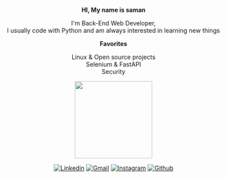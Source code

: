 <div align="center">

 
__HI, My name is saman__ 


I'm Back-End Web Developer, \
I usually code with Python and am always interested in learning new things


 
__Favorites__
 
Linux  &  Open source projects \
Selenium & FastAPI\
Security 


 
 <img text_alight="midel" height="180em" src="https://github-readme-stats.vercel.app/api?username=onionj&show_icons=true&hide_border=true&&count_private=true&include_all_commits=true" />
 
 
 
[![Linkedin](https://img.shields.io/badge/LinkedIn-0077B5?style=for-the-badge&logo=linkedin&logoColor=white)](https://www.linkedin.com/in/onionj/)
[![Gmail](https://img.shields.io/badge/Gmail-D14836?style=for-the-badge&logo=gmail&logoColor=white)](mailto:onionj98@gmail.com)
[![Instagram](https://img.shields.io/badge/Instagram-E4405F?style=for-the-badge&logo=instagram&logoColor=white)](https://instagram.com/b1_sami/)
[![Github](https://img.shields.io/badge/GitHub-100000?style=for-the-badge&logo=github&logoColor=white)](https://github.com/onionj/onionj/)

</div>
